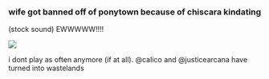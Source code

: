 ### wife got banned off of ponytown because of chiscara kindating
(stock sound) EWWWWW!!!!

![](https://files.catbox.moe/4lpnib.png)

i dont play as often anymore (if at all). @caIico and @justicearcana have turned into wastelands

